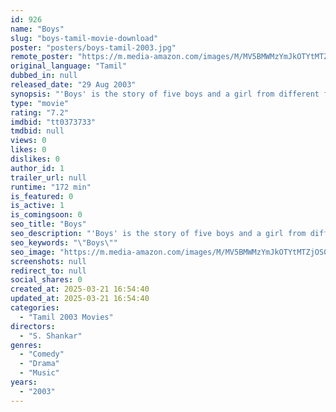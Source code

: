 ```yaml
---
id: 926
name: "Boys"
slug: "boys-tamil-movie-download"
poster: "posters/boys-tamil-2003.jpg"
remote_poster: "https://m.media-amazon.com/images/M/MV5BMWMzYmJkOTYtMTZjOS00OTI3LTg2Y2UtZjYxMmFhN2M2ZGFkXkEyXkFqcGc@._V1_SX300.jpg"
original_language: "Tamil"
dubbed_in: null
released_date: "29 Aug 2003"
synopsis: "'Boys' is the story of five boys and a girl from different families They are youthful, vibrant, careless violating all conventions and In the process, they discover their hidden talents."
type: "movie"
rating: "7.2"
imdbid: "tt0373733"
tmdbid: null
views: 0
likes: 0
dislikes: 0
author_id: 1
trailer_url: null
runtime: "172 min"
is_featured: 0
is_active: 1
is_comingsoon: 0
seo_title: "Boys"
seo_description: "'Boys' is the story of five boys and a girl from different families They are youthful, vibrant, careless violating all conventions and In the process, they discover their hidden talents."
seo_keywords: "\"Boys\""
seo_image: "https://m.media-amazon.com/images/M/MV5BMWMzYmJkOTYtMTZjOS00OTI3LTg2Y2UtZjYxMmFhN2M2ZGFkXkEyXkFqcGc@._V1_SX300.jpg"
screenshots: null
redirect_to: null
social_shares: 0
created_at: 2025-03-21 16:54:40
updated_at: 2025-03-21 16:54:40
categories:
  - "Tamil 2003 Movies"
directors:
  - "S. Shankar"
genres:
  - "Comedy"
  - "Drama"
  - "Music"
years:
  - "2003"
---
```

